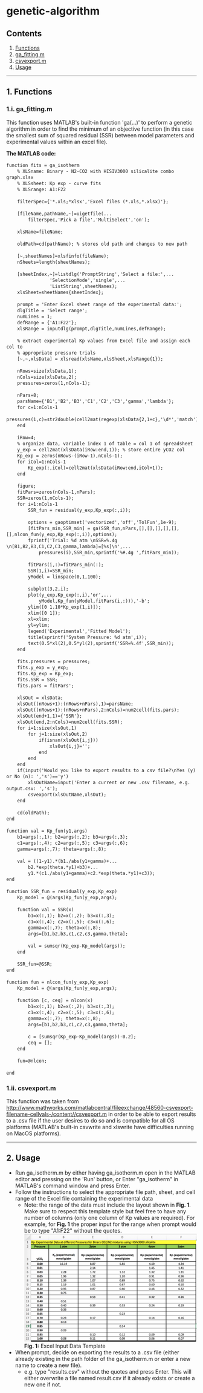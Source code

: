 # genetic-algorithm
## Contents
1. [Functions](https://github.com/pamyo045/genetic-algorithm/blob/master/README.md#1-functions)
  1. [ga_fitting.m](https://github.com/pamyo045/genetic-algorithm/blob/master/README.md#1i-ga_fittingm)
  2. [csvexport.m](https://github.com/pamyo045/genetic-algorithm/blob/master/README.md#1ii-csvexportm)
2. [Usage](https://github.com/pamyo045/genetic-algorithm/blob/master/README.md#2-usage)

***
## 1. Functions
### 1.i. ga_fitting.m
This function uses MATLAB's built-in function 'ga(...)' to perform a genetic algorithm in order to find the minimum of an objective function (in this case the smallest sum of squared residual (SSR) between model parameters and experimental values within an excel file).

**The MATLAB code:**
```
function fits = ga_isotherm
    % XLSname: Binary - N2-CO2 with HISIV3000 silicalite combo graph.xlsx
    % XLSsheet: Kp exp - curve fits
    % XLSrange: A1:F22
    
    filterSpec={'*.xls;*xlsx','Excel files (*.xls,*.xlsx)'};

    [fileName,pathName,~]=uigetfile(...
        filterSpec,'Pick a file','MultiSelect','on');
    
    xlsName=fileName;
    
    oldPath=cd(pathName); % stores old path and changes to new path
    
    [~,sheetNames]=xlsfinfo(fileName);
    nSheets=length(sheetNames);
    
    [sheetIndex,~]=listdlg('PromptString','Select a file:',...
                'SelectionMode','single',...
                'ListString',sheetNames);
    xlsSheet=sheetNames{sheetIndex};
    
    prompt = 'Enter Excel sheet range of the experimental data:';
    dlgTitle = 'Select range';
    numLines = 1;
    defRange = {'A1:F22'};
    xlsRange = inputdlg(prompt,dlgTitle,numLines,defRange);

    % extract experimental Kp values from Excel file and assign each col to
    % appropriate pressure trials
    [~,~,xlsData] = xlsread(xlsName,xlsSheet,xlsRange{1});
    
    nRows=size(xlsData,1);
    nCols=size(xlsData,2);
    pressures=zeros(1,nCols-1);
    
    nPars=8;
    parsName={'B1','B2','B3','C1','C2','C3','gamma','lambda'};
    for c=1:nCols-1
        pressures(1,c)=str2double(cell2mat(regexp(xlsData{2,1+c},'\d*','match')));
    end
    
    iRow=4;
    % organize data, variable index 1 of table = col 1 of spreadsheet
    y_exp = cell2mat(xlsData(iRow:end,1)); % store entire yCO2 col
    Kp_exp = zeros(nRows-(iRow-1),nCols-1);
    for iCol=1:nCols-1
        Kp_exp(:,iCol)=cell2mat(xlsData(iRow:end,iCol+1));
    end

    figure;
    fitPars=zeros(nCols-1,nPars);
    SSR=zeros(1,nCols-1);
    for i=1:nCols-1
        SSR_fun = residual(y_exp,Kp_exp(:,i));

        options = gaoptimset('vectorized','off','TolFun',1e-9);
        [fitPars_min,SSR_min] = ga(SSR_fun,nPars,[],[],[],[],[],[],nlcon_fun(y_exp,Kp_exp(:,i)),options);
        fprintf('Trial: %d atm \nSSR=%.4g \n[B1,B2,B3,C1,C2,C3,gamma,lambda]=[%s]\n',...
            pressures(i),SSR_min,sprintf('%#.4g ',fitPars_min));
              
        fitPars(i,:)=fitPars_min(:);
        SSR(1,i)=SSR_min;
        yModel = linspace(0,1,100);
        
        subplot(3,2,i);
        plot(y_exp,Kp_exp(:,i),'or',...
            yModel,Kp_fun(yModel,fitPars(i,:))),'-b';
        ylim([0 1.10*Kp_exp(1,i)]);
        xlim([0 1]);
        xl=xlim;
        yl=ylim;
        legend('Experimental','Fitted Model');
        title(sprintf('System Pressure: %d atm',i));
        text(0.5*xl(2),0.5*yl(2),sprintf('SSR=%.4f',SSR_min));            
    end
    
    fits.pressures = pressures;
    fits.y_exp = y_exp;
    fits.Kp_exp = Kp_exp;
    fits.SSR = SSR;
    fits.pars = fitPars';

    xlsOut = xlsData;
    xlsOut((nRows+1):(nRows+nPars),1)=parsName;
    xlsOut((nRows+1):(nRows+nPars),2:nCols)=num2cell(fits.pars);
    xlsOut(end+1,1)={'SSR'};
    xlsOut(end,2:nCols)=num2cell(fits.SSR);
    for i=1:size(xlsOut,1)
        for j=1:size(xlsOut,2)
            if(isnan(xlsOut{i,j}))
                xlsOut{i,j}='';
            end
        end
    end
    if(input('Would you like to export results to a csv file?\nYes (y) or No (n): ','s')=='y')
        xlsOutName=input('Enter a current or new .csv filename, e.g. output.csv: ','s');
        csvexport(xlsOutName,xlsOut);
    end
    
    cd(oldPath);
end

function val = Kp_fun(y1,args)
    b1=args(:,1); b2=args(:,2); b3=args(:,3);
    c1=args(:,4); c2=args(:,5); c3=args(:,6);
    gamma=args(:,7); theta=args(:,8);
    
    val = ((1-y1).*(b1./abs(y1+gamma)+...
        b2.*exp(theta.*y1)+b3)+...
        y1.*(c1./abs(y1+gamma)+c2.*exp(theta.*y1)+c3));
end

function SSR_fun = residual(y_exp,Kp_exp)
    Kp_model = @(args)Kp_fun(y_exp,args);
    
    function val = SSR(x)
        b1=x(:,1); b2=x(:,2); b3=x(:,3);
        c1=x(:,4); c2=x(:,5); c3=x(:,6);
        gamma=x(:,7); theta=x(:,8);
        args=[b1,b2,b3,c1,c2,c3,gamma,theta];
        
        val = sumsqr(Kp_exp-Kp_model(args));
    end
    
    SSR_fun=@SSR;
end

function fun = nlcon_fun(y_exp,Kp_exp)
    Kp_model = @(args)Kp_fun(y_exp,args);
        
    function [c, ceq] = nlcon(x)
        b1=x(:,1); b2=x(:,2); b3=x(:,3);
        c1=x(:,4); c2=x(:,5); c3=x(:,6);
        gamma=x(:,7); theta=x(:,8);
        args=[b1,b2,b3,c1,c2,c3,gamma,theta];
        
        c = [sumsqr(Kp_exp-Kp_model(args))-0.2];
        ceq = [];
    end
    
    fun=@nlcon;
    
end
```

### 1.ii. csvexport.m
This function was taken from http://www.mathworks.com/matlabcentral/fileexchange/48560-csvexport-filename-cellvals-/content//csvexport.m in order to be able to export results to a .csv file if the user desires to do so and is compatible for all OS platforms (MATLAB's built-in csvwrite and xlswrite have difficulties running on MacOS platforms).
***
## 2. Usage
* Run ga_isotherm.m by either having ga_isotherm.m open in the MATLAB editor and pressing on the 'Run' button, or
  Enter "ga_isotherm" in MATLAB's command window and press Enter.
* Follow the instructions to select the appropriate file path, sheet, and cell range of the Excel file containing the experimental data
  * Note: the range of the data must include the layout shown in **Fig. 1**. Make sure to respect this template style but feel free to have any number of columns (only one column of Kp values are required). For example, for **Fig. 1** the proper input for the range when prompt would be to type "A1:F22" without the quotes.
![fig1](https://github.com/pamyo045/genetic-algorithm/blob/master/Resources/Excel%20Input%20Data%20Template.png)
**Fig. 1:** Excel Input Data Template
* When prompt, decide on exporting the results to a .csv file (either already existing in the path folder of the ga_isotherm.m or enter a new name to create a new file).
  * e.g. type "results.csv" without the quotes and press Enter. This will either overwrite a file named result.csv if it already exists or create a new one if not.

